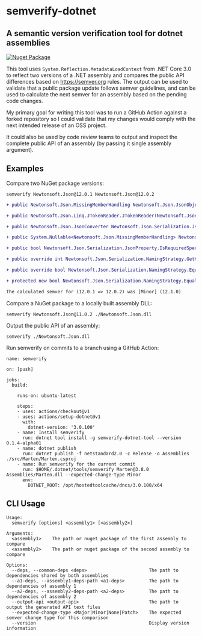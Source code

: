 # semverify-dotnet
## A semantic version verification tool for dotnet assemblies

[![Nuget Package](https://badgen.net/nuget/v/semverify-dotnet-tool)](https://www.nuget.org/packages/semverify-dotnet-tool/)

This tool uses `System.Reflection.MetadataLoadContext` from .NET Core 3.0 to reflect two versions of a .NET assembly and compares the public API differences based on https://semver.org rules.   The output can be used to validate that a public package update follows semver guidelines, and can be used to calculate the next semver for an assembly based on the pending code changes.

My primary goal for writing this tool was to run a GitHub Action against a forked repository so I could validate that my changes would comply with the next intended release of an OSS project.

It could also be used by code review teams to output and inspect the complete public API of an assembly (by passing it single assembly argument).

## Examples

Compare two NuGet package versions:

```console
semverify Newtonsoft.Json@12.0.1 Newtonsoft.Json@12.0.2
```

```diff
+ public Newtonsoft.Json.MissingMemberHandling Newtonsoft.Json.JsonObjectAttribute.MissingMemberHandling { get; set; }

+ public Newtonsoft.Json.Linq.JTokenReader.JTokenReader(Newtonsoft.Json.Linq.JToken token, string initialPath) { }

+ public Newtonsoft.Json.JsonConverter Newtonsoft.Json.Serialization.JsonContract.InternalConverter { get; internal set; }

+ public System.Nullable<Newtonsoft.Json.MissingMemberHandling> Newtonsoft.Json.Serialization.JsonObjectContract.MissingMemberHandling { get; set; }

+ public bool Newtonsoft.Json.Serialization.JsonProperty.IsRequiredSpecified { get; }

+ public override int Newtonsoft.Json.Serialization.NamingStrategy.GetHashCode() { }

+ public override bool Newtonsoft.Json.Serialization.NamingStrategy.Equals(object obj) { }

+ protected new bool Newtonsoft.Json.Serialization.NamingStrategy.Equals(Newtonsoft.Json.Serialization.NamingStrategy other) { }

The calculated semver for (12.0.1 => 12.0.2) was [Minor] (12.1.0)
```

Compare a NuGet package to a locally built assembly DLL:

```console
semverify Newtonsoft.Json@11.0.2 ./Newtonsoft.Json.dll
```

Output the public API of an assembly:

```console
semverify ./Newtonsoft.Json.dll
```


Run semverify on commits to a branch using a GitHub Action:

```
name: semverify

on: [push]

jobs:
  build:

    runs-on: ubuntu-latest
    
    steps:
    - uses: actions/checkout@v1
    - uses: actions/setup-dotnet@v1
      with:
        dotnet-version: '3.0.100'
    - name: Install semverify
      run: dotnet tool install -g semverify-dotnet-tool --version 0.1.4-alpha01
    - name: dotnet publish
      run: dotnet publish -f netstandard2.0 -c Release -o Assemblies ./src/Marten/Marten.csproj
    - name: Run semverify for the current commit
      run: $HOME/.dotnet/tools/semverify Marten@3.8.0 Assemblies/Marten.dll --expected-change-type Minor
      env:
        DOTNET_ROOT: /opt/hostedtoolcache/dncs/3.0.100/x64
```

## CLI Usage

```
Usage:
  semverify [options] <assembly1> [<assembly2>]

Arguments:
  <assembly1>    The path or nuget package of the first assembly to compare
  <assembly2>    The path or nuget package of the second assembly to compare

Options:
  --deps, --common-deps <deps>                       The path to dependencies shared by both assemblies
  --a1-deps, --assembly1-deps-path <a1-deps>         The path to dependencies of assembly 1
  --a2-deps, --assembly2-deps-path <a2-deps>         The path to dependencies of assembly 2
  --output-api <output-api>                          The path to output the generated API text files
  --expected-change-type <Major|Minor|None|Patch>    The expected semver change type for this comparison
  --version                                          Display version information
  ```
